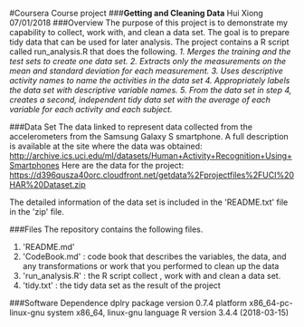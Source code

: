 #Coursera Course project
###**Getting and Cleaning Data**
Hui Xiong
07/01/2018
###Overview
The purpose of this project is to demonstrate my capability to collect, work with, and clean a data set. The goal is to prepare tidy data that can be used for later analysis. The project contains a R script called run_analysis.R that does the following.
*1. Merges the training and the test sets to create one data set.
2. Extracts only the measurements on the mean and standard deviation for each measurement.
3. Uses descriptive activity names to name the activities in the data set
4. Appropriately labels the data set with descriptive variable names.
5. From the data set in step 4, creates a second, independent tidy data set with the average of each variable for each activity and each subject.*

###Data Set
The data linked to represent data collected from the accelerometers from the Samsung Galaxy S smartphone. A full description is available at the site where the data was obtained:
http://archive.ics.uci.edu/ml/datasets/Human+Activity+Recognition+Using+Smartphones
Here are the data for the project:
https://d396qusza40orc.cloudfront.net/getdata%2Fprojectfiles%2FUCI%20HAR%20Dataset.zip

The detailed information of the data set is included in the 'README.txt' file in the 'zip' file.

###Files
The repository contains the following files.
1. 'README.md'
2. 'CodeBook.md' :  code book that describes the variables, the data, and any transformations or work that you performed to clean up the data
3. 'run_analysis.R' : the R script collect , work with and clean a data set.
4. 'tidy.txt' : the tidy data set as the result of the project

###Software Dependence
dplry package version 0.7.4 
platform       x86_64-pc-linux-gnu
system         x86_64, linux-gnu
language       R version 3.4.4 (2018-03-15)
